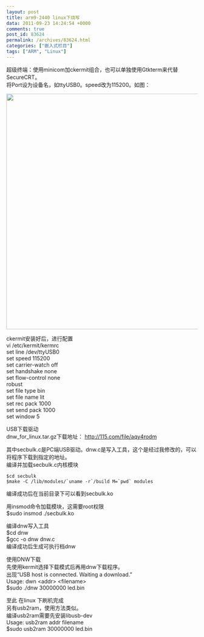 ```yaml
---
layout: post
title: arm9-2440 linux下烧写
data: 2011-09-23 14:24:54 +0000
comments: true
post_id: 83624
permalink: /archives/83624.html
categories: ["嵌入式栏目"]
tags: ["ARM", "Linux"]
---
```


超级终端：使用minicom加ckermit组合，也可以单独使用Gtkterm来代替SecureCRT。  
将Port设为设备名，如ttyUSB0。speed改为115200。如图：  
<p style="text-align: center;"><img class="aligncenter" src="http://img165.poco.cn/mypoco/myphoto/20110923/22/5545129120110923221537067.jpg" alt="" width="890" height="620" /></p>

ckermit安装好后，进行配置  
vi /etc/kermit/kermrc  
set line /dev/ttyUSB0  
set speed 115200  
set carrier-watch off  
set handshake none  
set flow-control none  
robust  
set file type bin  
set file name lit  
set rec pack 1000  
set send pack 1000  
set window 5  

USB下载驱动  
dnw_for_linux.tar.gz下载地址： http://115.com/file/aqy4rodm  

其中secbulk.c是PC端USB驱动。dnw.c是写入工具，这个是经过我修改的，可以将程序下载到指定的地址。  
编译并加载secbulk.c内核模块  

    $cd secbulk  
    $make -C /lib/modules/`uname -r`/build M=`pwd` modules  

编译成功后在当前目录下可以看到secbulk.ko

用insmod命令加载模块，这需要root权限  
$sudo insmod ./secbulk.ko  

编译dnw写入工具  
$cd dnw  
$gcc -o dnw dnw.c  
编译成功后生成可执行档dnw   

使用DNW下载  
先使用kermit选择下载模式后再用dnw下载程序。  
出现“USB host is connected. Waiting a download.”  
Usage: dwn &lt;addr&gt; &lt;filename&gt;  
$sudo ./dnw 30000000 led.bin  

至此 在linux 下刷机完成  
另有usb2ram，使用方法类似。  
编译usb2ram需要先安装libusb-dev  
Usage: usb2ram addr filename  
$sudo usb2ram 30000000 led.bin  
